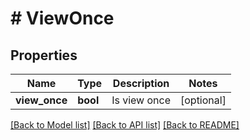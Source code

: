 # # ViewOnce

## Properties

Name | Type | Description | Notes
------------ | ------------- | ------------- | -------------
**view_once** | **bool** | Is view once | [optional]

[[Back to Model list]](../../README.md#models) [[Back to API list]](../../README.md#endpoints) [[Back to README]](../../README.md)
